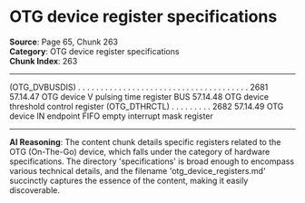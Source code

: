 # OTG device register specifications

**Source**: Page 65, Chunk 263  
**Category**: OTG device register specifications  
**Chunk Index**: 263

---

(OTG_DVBUSDIS) . . . . . . . . . . . . . . . . . . . . . . . . . . . . . . . . . . . . . . 2681
57.14.47 OTG device V pulsing time register
BUS
57.14.48 OTG device threshold control register (OTG_DTHRCTL) . . . . . . . . . 2682
57.14.49 OTG device IN endpoint FIFO empty interrupt mask register

---

**AI Reasoning**: The content chunk details specific registers related to the OTG (On-The-Go) device, which falls under the category of hardware specifications. The directory 'specifications' is broad enough to encompass various technical details, and the filename 'otg_device_registers.md' succinctly captures the essence of the content, making it easily discoverable.
